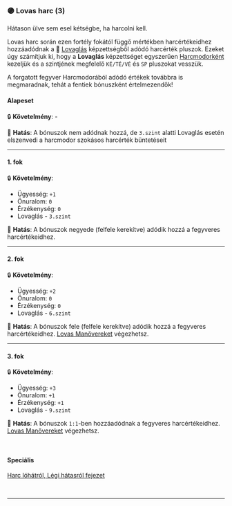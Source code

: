 ### 🟣 Lovas harc (3)

Hátason ülve sem esel kétségbe, ha harcolni kell.

Lovas harc során ezen fortély fokától függő mértékben harcértékeidhez hozzáadódnak a 🔵 [Lovaglás](../kepzettsegek.szekunder/lovaglas.md) képzettségből adódó harcérték pluszok. Ezeket úgy számítjuk ki, hogy a **Lovaglás** képzettséget egyszerűen [Harcmodorként](../062_02_harcmodor_kepzettsegek_es_bonuszaik.md) kezeljük és a szintjének megfelelő `KÉ/TÉ/VÉ` és `SP` pluszokat vesszük.

A forgatott fegyver Harcmodorából adódó értékek továbbra is megmaradnak, tehát a fentiek bónuszként értelmezendők!

#### Alapeset

🔒 **Követelmény**: -

🌟 **Hatás**: A bónuszok nem adódnak hozzá, de `3.szint` alatti Lovaglás esetén elszenvedi a harcmodor szokásos harcérték büntetéseit

---
#### 1. fok

🔒 **Követelmény**:
- Ügyesség: `+1`
- Önuralom: `0`
- Érzékenység: `0`
- Lovaglás - `3.szint`

🌟 **Hatás**:  A bónuszok negyede (felfele kerekítve) adódik hozzá a fegyveres harcértékeidhez.

---
#### 2. fok

🔒 **Követelmény**:
- Ügyesség: `+2`
- Önuralom: `0`
- Érzékenység: `0`
- Lovaglás - `6.szint`

🌟 **Hatás**: A bónuszok fele (felfele kerekítve) adódik hozzá a fegyveres harcértékeidhez. [Lovas Manővereket](../067_04_lovas_leglovas_manoverek.md) végezhetsz.

---
#### 3. fok

🔒 **Követelmény**:
- Ügyesség: `+3`
- Önuralom: `+1`
- Érzékenység: `+1`
- Lovaglás - `9.szint`

🌟 **Hatás**: A bónuszok `1:1`-ben hozzáadódnak a fegyveres harcértékeidhez. [Lovas Manővereket](../067_04_lovas_leglovas_manoverek.md) végezhetsz.

<br />

#### Speciális

[Harc lóhátról, Légi hátasról fejezet](../067_00_harc_hatasrol.md)

<br />

---
